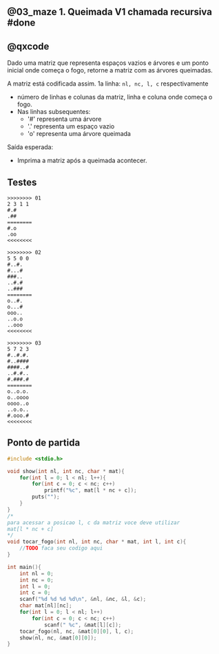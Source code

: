 ## @03_maze  1. Queimada V1 chamada recursiva          #done
## @qxcode

Dado uma matriz que representa espaços vazios e árvores e um ponto inicial onde começa o fogo, retorne a matriz com as árvores queimadas.

A matriz está codificada assim.
1a linha: `nl, nc, l, c` respectivamente
-  número de linhas e colunas da matriz, linha e coluna onde começa o fogo.
- Nas linhas subsequentes:
    - '\#' representa uma árvore
    - '.' representa um espaço vazio
    - 'o' representa uma árvore queimada

Saída esperada:
- Imprima a matriz após a queimada acontecer.

## Testes

```
>>>>>>>> 01
2 3 1 1
#.#
.##
========
#.o
.oo
<<<<<<<<

>>>>>>>> 02
5 5 0 0
#..#.
#...#
###..
..#.#
..###
========
o..#.
o...#
ooo..
..o.o
..ooo
<<<<<<<<

>>>>>>>> 03
5 7 2 3
#..#.#.
#..####
####..#
..#.#..
#.###.#
========
o..o.o.
o..oooo
oooo..o
..o.o..
#.ooo.#
<<<<<<<<

```

## Ponto de partida

```cpp
#include <stdio.h>

void show(int nl, int nc, char * mat){
    for(int l = 0; l < nl; l++){
        for(int c = 0; c < nc; c++)
            printf("%c", mat[l * nc + c]);
        puts("");
    }
}
/*
para acessar a posicao l, c da matriz voce deve utilizar
mat[l * nc + c]
*/
void tocar_fogo(int nl, int nc, char * mat, int l, int c){
    //TODO faca seu codigo aqui
}

int main(){
    int nl = 0;
    int nc = 0;
    int l = 0;
    int c = 0;
    scanf("%d %d %d %d\n", &nl, &nc, &l, &c);
    char mat[nl][nc];
    for(int l = 0; l < nl; l++)
        for(int c = 0; c < nc; c++)
            scanf(" %c", &mat[l][c]);
    tocar_fogo(nl, nc, &mat[0][0], l, c);
    show(nl, nc, &mat[0][0]);
}
```